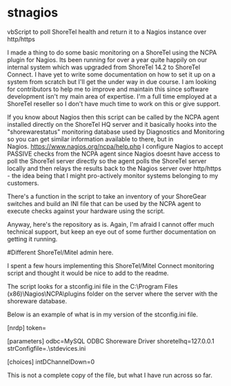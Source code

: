 # stnagios
vbScript to poll ShoreTel health and return it to a Nagios instance over http/https

I made a thing to do some basic monitoring on a ShoreTel using the NCPA plugin for Nagios.
Its been running for over a year quite happily on our internal system which was upgraded from ShoreTel 14.2 to ShoreTel Connect. I have yet to write some documentation on how to set it up on a system from scratch but I'll get the under way in due course.
I am looking for contributors to help me to improve and maintain this since software development isn't my main area of expertise. I'm a full time employed at a ShoreTel reseller so I don't have much time to work on this or give support. 

If you know about Nagios then this script can be called by the NCPA agent installed directly on the ShoreTel HQ server and it basically hooks into the "shorewarestatus" monitoring database used by Diagnostics and Monitoring so you can get similar information available to there, but in Nagios. https://www.nagios.org/ncpa/help.php
I configure Nagios to accept PASSIVE checks from the NCPA agent since Nagios doesnt have access to poll the ShoreTel server directly so the agent polls the ShoreTel server locally and then relays the results back to the Nagios server over http/https - the idea being that I might pro-actively monitor systems belonging to my customers.

There's a function in the script to take an inventory of your ShoreGear switches and build an INI file that can be used by the NCPA agent to execute checks against your hardware using the script.

Anyway, here's the repository as is. Again, I'm afraid I cannot offer much technical support, but keep an eye out of some further documentation on getting it running.






#Different ShoreTel/Mitel admin here.

I spent a few hours implementing this ShoreTel/Mitel Connect monitoring script and thought it would be nice to add to the readme.

The script looks for a stconfig.ini file in the C:\Program Files (x86)\Nagios\NCPA\plugins folder on the server where the server with the shoreware database.

Below is an example of what is in my version of the stconfig.ini file.

   [nrdp]
   token=<your token here>

   [parameters]
   odbc=MySQL ODBC Shoreware Driver
   shoretelhq=127.0.0.1
   strConfigfile=.\stdevices.ini

   [choices]
   intDChannelDown=0

This is not a complete copy of the file, but what I have run across so far. 
